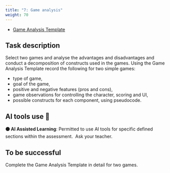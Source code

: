 ```yaml
---
title: "7: Game analysis"
weight: 70
---
```

- [Game Analysis Template](gameAnalysisTemplate.pptx)

## Task description
Select two games and analyse the advantages and disadvantages and conduct a decomposition of constructs used in the games. Using the Game Analysis Template record the following for two simple games:

- type of game,
- goal of the game,
- positive and negative features (pros and cons),
- game observations for controlling the character, scoring and UI,
- possible constructs for each component, using pseudocode.

## AI tools use 🚦
**🟠 AI Assisted Learning**: Permitted to use AI tools for specific defined sections within the assessment.  Ask your teacher.

## To be successful 
Complete the Game Analysis Template in detail for two games.